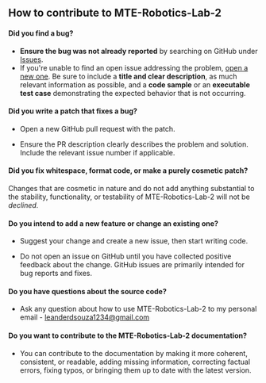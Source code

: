 ## How to contribute to MTE-Robotics-Lab-2

#### **Did you find a bug?**

* **Ensure the bug was not already reported** by searching on GitHub under [Issues](https://github.com/leander-dsouza/MTE-Robotics-Lab-2/issues).
* If you're unable to find an open issue addressing the problem, [open a new one](https://github.com/leander-dsouza/MTE-Robotics-Lab-2/issues/new/choose). Be sure to include a **title and clear description**, as much relevant information as possible, and a **code sample** or an **executable test case** demonstrating the expected behavior that is not occurring.

#### **Did you write a patch that fixes a bug?**

* Open a new GitHub pull request with the patch.

* Ensure the PR description clearly describes the problem and solution. Include the relevant issue number if applicable.

#### **Did you fix whitespace, format code, or make a purely cosmetic patch?**

Changes that are cosmetic in nature and do not add anything substantial to the stability, functionality, or testability of MTE-Robotics-Lab-2 will not be *declined*.

#### **Do you intend to add a new feature or change an existing one?**

* Suggest your change and create a new issue, then start writing code.

* Do not open an issue on GitHub until you have collected positive feedback about the change. GitHub issues are primarily intended for bug reports and fixes.

#### **Do you have questions about the source code?**

* Ask any question about how to use MTE-Robotics-Lab-2 to my personal email - leanderdsouza1234@gmail.com

#### **Do you want to contribute to the MTE-Robotics-Lab-2 documentation?**

* You can contribute to the documentation by making it more coherent, consistent, or readable, adding missing information, correcting factual errors, fixing typos, or bringing them up to date with the latest version.
